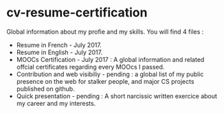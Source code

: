 # cv-resume-certification


Global information about my profie and my skills. You will find 4 files : 
  - Resume in French - July 2017.
  - Resume in English - July 2017.
  - MOOCs Certification - July 2017 : A global information and related offcial certificates regarding every MOOcs I passed.
  - Contribution and web visibiliy - pending : a global list of my public presence on the web for stalker people, and major CS
    projects published on github.
  - Quick presentation - pending : A short narcissic written exercice about my career and my interests. 
  
  
  

